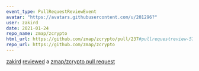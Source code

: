 ```yaml
---
event_type: PullRequestReviewEvent
avatar: "https://avatars.githubusercontent.com/u/201296?"
user: zakird
date: 2021-01-24
repo_name: zmap/zcrypto
html_url: https://github.com/zmap/zcrypto/pull/237#pullrequestreview-574965732
repo_url: https://github.com/zmap/zcrypto
---
```


<a href='https://github.com/zakird' target='_blank'>zakird</a> <a href='https://github.com/zmap/zcrypto/pull/237#pullrequestreview-574965732' target='_blank'>reviewed</a> a <a href='https://github.com/zmap/zcrypto/pull/237' target='_blank'>zmap/zcrypto pull request</a>

<small>